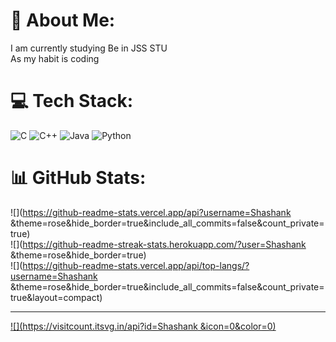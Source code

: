 # 💫 About Me:
I am currently studying Be in JSS STU <br>As my habit is coding 


# 💻 Tech Stack:
![C](https://img.shields.io/badge/c-%2300599C.svg?style=flat&logo=c&logoColor=white) ![C++](https://img.shields.io/badge/c++-%2300599C.svg?style=flat&logo=c%2B%2B&logoColor=white) ![Java](https://img.shields.io/badge/java-%23ED8B00.svg?style=flat&logo=openjdk&logoColor=white) ![Python](https://img.shields.io/badge/python-3670A0?style=flat&logo=python&logoColor=ffdd54)
# 📊 GitHub Stats:
![](https://github-readme-stats.vercel.app/api?username=Shashank &theme=rose&hide_border=true&include_all_commits=false&count_private=true)<br/>
![](https://github-readme-streak-stats.herokuapp.com/?user=Shashank &theme=rose&hide_border=true)<br/>
![](https://github-readme-stats.vercel.app/api/top-langs/?username=Shashank &theme=rose&hide_border=true&include_all_commits=false&count_private=true&layout=compact)

---
[![](https://visitcount.itsvg.in/api?id=Shashank &icon=0&color=0)](https://visitcount.itsvg.in)

<!-- Proudly created with GPRM ( https://gprm.itsvg.in ) -->
